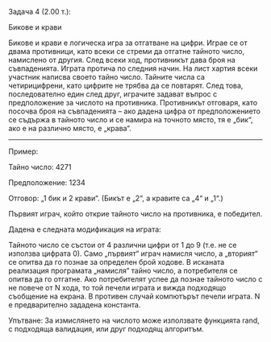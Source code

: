 Задача 4 (2.00 т.):

Бикове и крави

Бикове и крави е логическа игра за отгатване на цифри. Играе се от двама противници, като всеки се стреми да отгатне тайното число, намислено от другия. След всеки ход, противникът дава броя на съвпаденията.
Играта протича по следния начин. На лист хартия всеки участник написва своето тайно число. Тайните числа са четирицифрени, като цифрите не трябва да се повтарят. След това, последователно един след друг, играчите задават въпрос с предположение за числото на противника. Противникът отговаря, като посочва броя на съвпаденията – ако дадена цифра от предположението се съдържа в тайното число и се намира на точното място, тя е „бик“, ако е на различно място, е „крава“.

------------------------------------------------------------------------------

Пример:

Тайно число: 4271

Предположение: 1234

Отговор: „1 бик и 2 крави“. (Бикът е „2“, а кравите са „4“ и „1“.) 

Първият играч, който открие тайното число на противника, е победител.

Дадена е следната модификация на играта:

Тайното число се състои от 4 различни цифри от 1 до 9 (т.е. не се използва цифрата 0). Само „първият“ играч намисля число, а „вторият“ се опитва да го познае за определен брой ходове.
В исканата реализация програмата „намисля“ тайно число, а потребителя се опитва да го отгатне. Ако потребителят успее да познае тайното число с не повече от N хода, то той печели играта и вижда подходящо съобщение на екрана. В противен случай компютърът печели играта. N е предварително зададена константа.

Упътване: За измислянето на числото може използвате функцията rand, с подходяща валидация, или друг подходящ алгоритъм.
